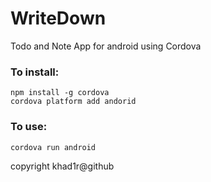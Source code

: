# WriteDown

Todo and Note App for android using Cordova

### To install:

```
npm install -g cordova
cordova platform add andorid
```

### To use:

```
cordova run android
```
copyright khad1r@github
